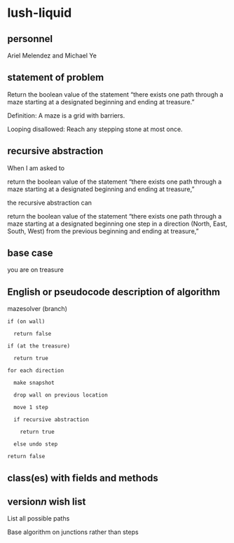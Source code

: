 # lush-liquid
## personnel
Ariel Melendez and Michael Ye
## statement of problem
Return the boolean value of the statement “there exists one path through a maze starting at a designated beginning and ending at treasure.”

Definition: A maze is a grid with barriers.

Looping disallowed: Reach any stepping stone at most once.
## recursive abstraction
When I am asked to 

  return the boolean value of the statement “there exists one path through a maze starting at a     designated beginning and ending at treasure,”
  
the recursive abstraction can

  return the boolean value of the statement “there exists one path through a maze starting at a     designated beginning one step in a direction (North, East, South, West) from the previous beginning and ending at treasure,”
## base case
you are on treasure
## English or pseudocode description of algorithm
mazesolver (branch)

    if (on wall)
    
      return false
    
    if (at the treasure)

      return true
  
    for each direction

      make snapshot

      drop wall on previous location

      move 1 step
  
      if recursive abstraction
  
        return true
    
      else undo step
  
    return false
## class(es) with fields and methods


## version*n* wish list
List all possible paths

Base algorithm on junctions rather than steps
